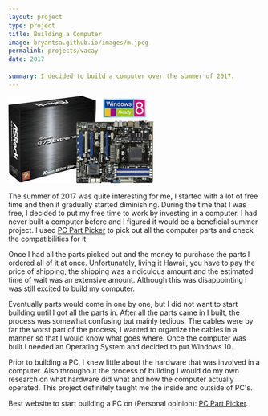 ```yaml
---
layout: project
type: project
title: Building a Computer
image: bryantsa.github.io/images/m.jpeg
permalink: projects/vacay
date: 2017

summary: I decided to build a computer over the summer of 2017.
---
```

<div class="ui small rounded images">
  <img class="ui image" src="../images/m.jpeg">
</div>


The summer of 2017 was quite interesting for me, I started with a lot of free time and then it gradually started diminishing. During the time that I was free, I decided to put my free time to work by investing in a computer. I had never built a computer before and I figured it would be a beneficial summer project. I used <a href = "https://www.PCPartPicker.com"> PC Part Picker</a> to pick out all the computer parts and check the compatibilities for it.

Once I had all the parts picked out and the money to purchase the parts I ordered all of it at once. Unfortunately, living it Hawaii, you have to pay the price of shipping, the shipping was a ridiculous amount and the estimated time of wait was an extensive amount. Although this was disappointing I was still excited to build my computer.

Eventually parts would come in one by one, but I did not want to start building until I got all the parts in. After all the parts came in I built, the process was somewhat confusing but mainly tedious. The cables were by far the worst part of the process, I wanted to organize the cables in a manner so that I would know what goes where. Once the computer was built I needed an Operating System and decided to put Windows 10. 

Prior to building a PC, I knew little about the hardware that was involved in a computer. Also throughout the process of building I would do my own research on what hardware did what and how the computer actually operated. This project definitely taught me the inside and outside of PC's.


Best website to start building a PC on (Personal opinion): <a href = "https://www.PCPartPicker.com">PC Part Picker</a>.

